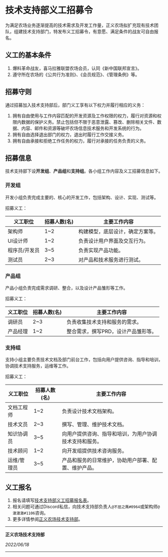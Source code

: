 # 技术支持部义工招募令

为满足农场业务逐渐提高的技术需求及开发工作量，正义农场拟扩充现有技术团队，组建技术支持部门，特发布义工招募令，有意愿、满足条件的战友可自由报名。

## 义工的基本条件

1. 爆料革命战友，喜马拉雅联盟农场会员，认同《新中国联邦宣言》。
1. 遵守所在农场的《公共行为准则》、《会员规范》、《管理条例》等。

## 招募守则
通过招募加入技术支持部后，部门义工享有以下权力并履行相应的义务： 

1. 拥有自由使用与工作内容匹配的开发资源及工作权限的权力，履行对资源和权限内数据的保护义务。禁止包括但不限于恶意泄露、篡改、删除相关文件、数据、内容、邮件和资源等破坏农场信息技术服务和开发系统的行为。
1. 拥有自由选择退出部门的权力，退出时履行工作交接义务。
1. 拥有自由承接和拒绝工作任务的权力，履行对承接的任务负责的义务。

## 招募信息

技术支持部下设**开发组**、**产品组**和**支持组**。各小组工作内容及义工招募信息如下。

### 开发组
开发小组负责完成主要的、核心的开发工作，包括架构、设计、实现、测试等。 

招募义工： 

|义工职位|招募人数(名)|主要工作内容| 
|-----|-------|-------| 
|架构师|1~2|构建模型，底层设计，确定方案等。| 
|UI设计师|1~2|负责设计用户界面及交互行为。|
|程序员/开发员|3~5|负责实现产品功能。|
|测试员|2~3|对产品和技术服务进行测试。|

### 产品组
产品小组负责完成需求调研、整合，以及设计产品雏形等工作。 

招募义工：  

|义工职位|招募人数(名)|主要工作内容|
|-----|-------|----|
|调研员|2~3|负责收集技术支持和服务的需求。|
|产品经理|1~2|整合需求，撰写PRD，设计产品雏形等。|

### 支持组
支持小组主要负责技术文档及部门前台工作，包括向用户提供咨询、指导和培训，协调技术支持服务，运维等工作。 

招募义工： 

|义工职位|招募人数(名)|主要工作内容|
|------|------|------|
|文档工程师|1~2|负责设计技术文档架构。|
|技术文员|2~3|撰写、管理、维护技术文档。|
|知识协调员|3~5|向用户提供咨询、指导和培训，为用户协调技术支持和服务。|
|技术顾问|1~2|向开发组提供技术咨询服务。|
|运维/管理员|3~5|产品和服务的日常维护，协助用户部署、配置、维护产品。|

## 义工报名

1. 报名请填写[技术支持部义工招募报名表](https://forms.office.com/Pages/ResponsePage.aspx?id=4Uh6bzD64km0_rhyxg_BFZlvLF_3ORVCinceNYW-ieVUQ0kxUktTRVBRRFBMSlpOMlk2MFBYNDJBOC4u)。
1. 相关问题可通过Discord私信，向技术支持部负责人`@不屈之鹰#0964`或架构师`@澈澈澈#1106`咨询。
1. 更多详情参阅[正义农场技术支持部](https://che3.gitbook.io/justice-technical-support/)。

-----

**正义农场技术支持部** 

*2022/06/18*

----- 

